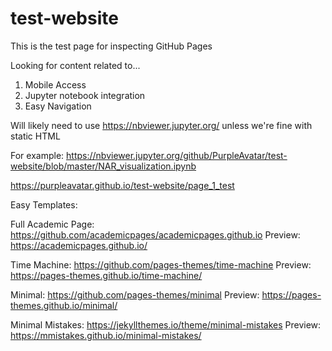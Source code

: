 # test-website

This is the test page for inspecting GitHub Pages 

Looking for content related to...
  1. Mobile Access
  2. Jupyter notebook integration 
  3. Easy Navigation 

Will likely need to use https://nbviewer.jupyter.org/ unless we're fine with static HTML

For example: https://nbviewer.jupyter.org/github/PurpleAvatar/test-website/blob/master/NAR_visualization.ipynb

https://purpleavatar.github.io/test-website/page_1_test

Easy Templates: 

Full Academic Page: https://github.com/academicpages/academicpages.github.io
Preview: https://academicpages.github.io/

Time Machine: https://github.com/pages-themes/time-machine
Preview: https://pages-themes.github.io/time-machine/

Minimal: https://github.com/pages-themes/minimal
Preview: https://pages-themes.github.io/minimal/

Minimal Mistakes: https://jekyllthemes.io/theme/minimal-mistakes
Preview: https://mmistakes.github.io/minimal-mistakes/
